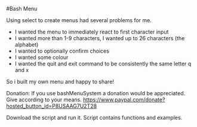 #Bash Menu

Using select to create menus had several problems for me.
+ I wanted the menu to immediately react to first character input
+ I wanted more than 1-9 characters, I wanted up to 26 characters (the alphabet)
+ I wanted to optionally confirm choices
+ I wanted some colour
+ I wanted the quit and exit command to be consistently the same letter q and x

So i built my own menu and happy to share!

Donation: If you use bashMenuSystem a donation would be appreciated. Give according to your means.
https://www.paypal.com/donate?hosted_button_id=P8USAAG7U2T28

Download the script and run it. Script contains functions and examples.
